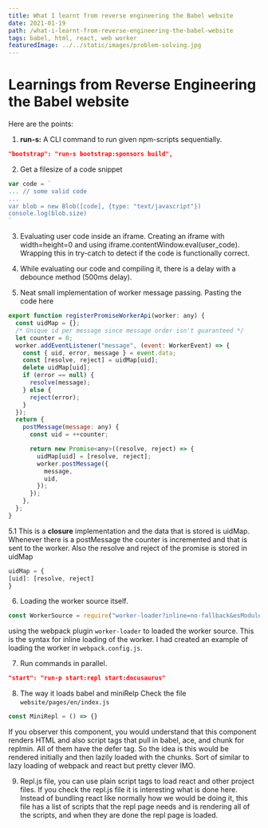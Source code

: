 ```yaml
---
title: What I learnt from reverse engineering the Babel website
date: 2021-01-19
path: /what-i-learnt-from-reverse-engineering-the-babel-website
tags: babel, html, react, web worker
featuredImage: ../../static/images/problem-solving.jpg
---
```


# Learnings from Reverse Engineering the Babel website

Here are the points:

1. **run-s:** A CLI command to run given npm-scripts sequentially. 
```json
"bootstrap": "run-s bootstrap:sponsors build",
```
2. Get a filesize of a code snippet
```js
var code = `
... // some valid code
...
var blob = new Blob([code], {type: "text/javascript"})
console.log(blob.size)
`
```

3. Evaluating user code inside an iframe. Creating an iframe with width=height=0 and using iframe.contentWindow.eval(user_code). Wrapping this in try-catch to detect if the code is functionally correct.

4. While evaluating our code and compiling it, there is a delay with a debounce method (500ms delay).

5. Neat small implementation of worker message passing. Pasting the code here
```js
export function registerPromiseWorkerApi(worker: any) {
  const uidMap = {};
  /* Unique id per message since message order isn't guaranteed */
  let counter = 0;
  worker.addEventListener("message", (event: WorkerEvent) => {
    const { uid, error, message } = event.data;
    const [resolve, reject] = uidMap[uid];
    delete uidMap[uid];
    if (error == null) {
      resolve(message);
    } else {
      reject(error);
    }
  });
  return {
    postMessage(message: any) {
      const uid = ++counter;

      return new Promise<any>((resolve, reject) => {
        uidMap[uid] = [resolve, reject];
        worker.postMessage({
          message,
          uid,
        });
      });
    },
  };
}
``` 
5.1 This is a **closure** implementation and the data that is stored is uidMap. Whenever there is a postMessage the counter is incremented and that is sent to the worker. Also the resolve and reject of the promise is stored in uidMap
```js
uidMap = {
[uid]: [resolve, reject]
}
```

6. Loading the worker source itself.
```js
const WorkerSource = require("worker-loader?inline=no-fallback&esModule=false!./Worker");
```
using the webpack plugin `worker-loader` to loaded the worker source. This is the syntax for inline loading of the worker. I had created an example of loading the worker in `webpack.config.js`.

7. Run commands in parallel. 
```json
"start": "run-p start:repl start:docusaurus"
```

8. The way it loads babel and miniRelp
Check the file `website/pages/en/index.js`
```js
const MiniRepl = () => {}
```
If you observer this component, you would understand that this component renders HTML and also script tags that pull in babel, ace, and chunk for replmin. All of them have the defer tag. So the idea is this would be rendered initially and then lazily loaded with the chunks. Sort of similar to lazy loading of webpack and react but pretty clever IMO.

9. Repl.js file, you can use plain script tags to load react and other project files. If you check the repl.js file it is interesting what is done here. Instead of bundling react like normally how we would be doing it, this file has a list of scripts that the repl page needs and is rendering all of the scripts, and when they are done the repl page is loaded.